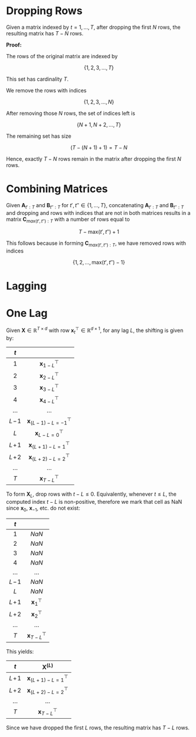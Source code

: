 # Dropping Rows

Given a matrix indexed by $t=1,...,T$, after dropping the first $N$ rows, the resulting matrix has $T - N$ rows.

**Proof:**

The rows of the original matrix are indexed by 

$$ \{1, 2, 3, \dots, T\} $$ 

This set has cardinality $T$. 

We remove the rows with indices

$$ \{1, 2, 3, \dots, N\} $$

After removing those $N$ rows, the set of indices left is

$$ \{N + 1, N + 2, \dots, T\} $$

The remaining set has size

$$ (T - (N + 1) + 1) = T - N $$

Hence, exactly $T - N$ rows remain in the matrix after dropping the first $N$ rows.

# Combining Matrices

Given $\mathbf{A}_{t':T}$ and $\mathbf{B}_{t'':T}$ for $t', t'' \in \{1,...,T\}$, concatenating $\mathbf{A}_{t':T}$ and $\mathbf{B}_{t'':T}$ and dropping and rows with indices that are not in both matrices results in a matrix $\mathbf{C}_{max(t',t''):T}$ with a number of rows equal to 

$$T-\text{max}(t',t'')+1$$

This follows because in forming $\mathbf{C}_{max(t',t''):T}$, we have removed rows with indices

$$ \{1, 2, \dots, \text{max}(t',t'')-1\} $$


# Lagging

# One Lag

Given $\mathbf{X} \in \mathbb{R}^{T \times d}$ with row $\mathbf{x}_t^{\top} \in \mathbb{R}^{d \times 1}$, for any lag $L$, the shifting is given by:

<div align="center">

| $t$           |  |
|:-----------:|:--------------------:|
| 1           | $\mathbf{x}_{1-L}^{\top}$           |
| 2           | $\mathbf{x}_{2-L}^{\top}$           |
| 3           | $\mathbf{x}_{3-L}^{\top}$           |
| 4           | $\mathbf{x}_{4-L}^{\top}$           |
| $\dots$     | $\dots$             |
| $L\!-\!1$  | $\mathbf{x}_{(L-1)-L = -1}^{\top}$            |
| $L$         | $\mathbf{x}_{L-L = 0}^{\top}$             |
| $L\!+\!1$  | $\mathbf{x}_{(L+1)-L = 1}^{\top}$             |
| $L\!+\!2$  | $\mathbf{x}_{(L+2)-L =2}^{\top}$             |
| $\dots$     | $\dots$             |
| $T$         | $\mathbf{x}_{T-L}^{\top}$           |

</div>

To form $\mathbf{X}_L$, drop rows with $t-L \leq 0$. Equivalently, whenever $t \leq L$, the computed index $t - L$ is non-positive, therefore we mark that cell as NaN since $\mathbf{x}_0$, $\mathbf{x}_{-1}$, etc. do not exist:

<div align="center">

| $t$           |  |
|:-----------:|:--------------------:|
| 1           | $NaN$           |
| 2           | $NaN$           |
| 3           | $NaN$           |
| 4           | $NaN$           |
| $\dots$     | $\dots$             |
| $L\!-\!1$  | $NaN$            |
| $L$         | $NaN$             |
| $L\!+\!1$  | $\mathbf{x}_{1}^{\top}$             |
| $L\!+\!2$  | $\mathbf{x}_{2}^{\top}$             |
| $\dots$     | $\dots$             |
| $T$         | $\mathbf{x}_{T-L}^{\top}$           |

</div>

This yields:

<div align="center">

| $t$           | $\mathbf{X}^{(L)}$ |
|:-----------:|:--------------------:|
| $L\!+\!1$  | $\mathbf{x}_{(L+1)-L = 1}^{\top}$             |
| $L\!+\!2$  | $\mathbf{x}_{(L+2)-L =2}^{\top}$             |
| $\dots$     | $\dots$             |
| $T$         | $\mathbf{x}_{T-L}^{\top}$           |

</div>

Since we have dropped the first $L$ rows, the resulting matrix has $T-L$ rows.
